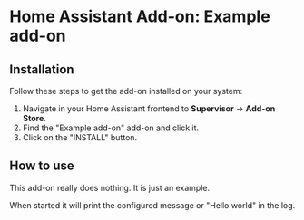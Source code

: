 # Home Assistant Add-on: Example add-on

## Installation

Follow these steps to get the add-on installed on your system:

1. Navigate in your Home Assistant frontend to **Supervisor** -> **Add-on Store**.
1. Find the "Example add-on" add-on and click it.
1. Click on the "INSTALL" button.

## How to use

This add-on really does nothing. It is just an example.

When started it will print the configured message or "Hello world" in the log.

